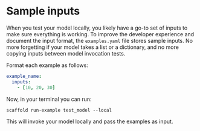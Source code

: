 # Sample inputs

When you test your model locally, you likely have a go-to set of inputs to make sure everything is working. To improve the developer experience and document the input format, the `examples.yaml` file stores sample inputs. No more forgetting if your model takes a list or a dictionary, and no more copying inputs between model invocation tests. 

Format each example as follows:

```yaml
example_name:
  inputs:
    - [10, 20, 30]
```

Now, in your terminal you can run:

```
scaffold run-example test_model --local
```

This will invoke your model locally and pass the examples as input.

